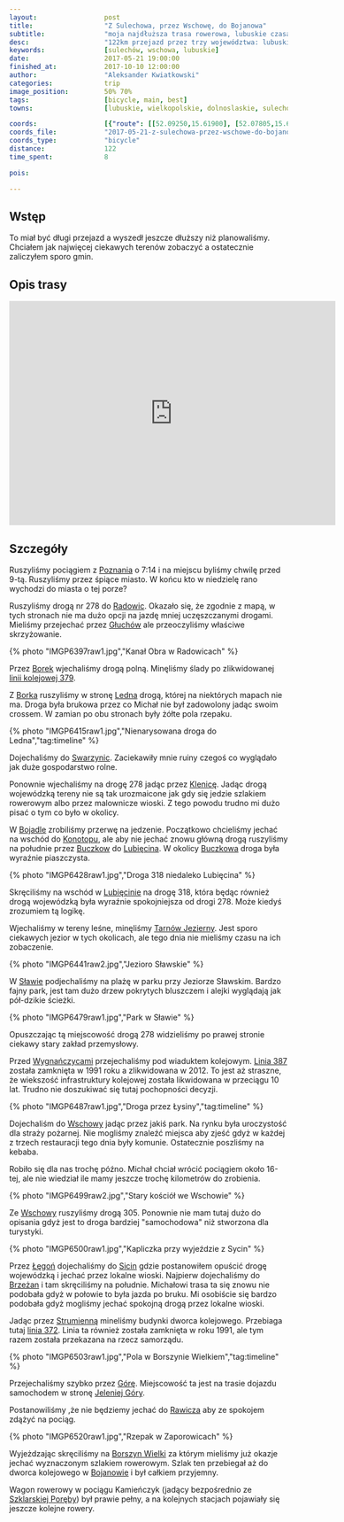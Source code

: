 ```yaml
---
layout:                 post
title:                  "Z Sulechowa, przez Wschowę, do Bojanowa"
subtitle:               "moja najdłuższa trasa rowerowa, lubuskie czasami ma słabą siatkę dróg dla rowerzystów"
desc:                   "122km przejazd przez trzy województwa: lubuskie, dolnośląskie i wielkopolskie. Celem była klasyczna ciekawość, aby za jednym zamachem jak najwięcej zobaczyć."
keywords:               [sulechów, wschowa, lubuskie]
date:                   2017-05-21 19:00:00
finished_at:            2017-10-10 12:00:00
author:                 "Aleksander Kwiatkowski"
categories:             trip
image_position:         50% 70%
tags:                   [bicycle, main, best]
towns:                  [lubuskie, wielkopolskie, dolnoslaskie, sulechow, trzebiechow, bojadla, nowa_sol, slawa, wschowa, niechlow, gora, bojanowo]

coords:                 [{"route": [[52.09250,15.61900], [52.07805,15.62106], [52.04291,15.69333], [52.02094,15.70226], [51.98924,15.69969], [51.98163,15.72028], [51.99970,15.75153], [51.98871,15.79959], [51.95191,15.81024], [51.91783,15.80852], [51.89135,15.83530], [51.89029,15.87547], [51.88690,15.87650], [51.88425,15.93452], [51.85680,15.99838], [51.85924,16.01966], [51.87524,16.07185], [51.84598,16.12197], [51.85033,16.17570], [51.83580,16.18343], [51.81967,16.21690], [51.80153,16.31561], [51.80195,16.32745], [51.77870,16.39028], [51.72790,16.42787], [51.71557,16.48298], [51.69716,16.49431], [51.67535,16.53104], [51.66449,16.55662], [51.67279,16.59627], [51.67183,16.63902], [51.68620,16.68983], [51.70025,16.71523], [51.69855,16.73892], [51.70089,16.74459]], "type": "bicycle"}]
coords_file:            "2017-05-21-z-sulechowa-przez-wschowe-do-bojanowa.json"
coords_type:            "bicycle"
distance:               122
time_spent:             8

pois:

---
```


[wiki-poznan]: https://pl.wikipedia.org/wiki/Pozna%C5%84
[wiki-radowice]: https://pl.wikipedia.org/wiki/Radowice
[wiki-gluchow]: https://pl.wikipedia.org/wiki/G%C5%82uch%C3%B3w_(powiat_zielonog%C3%B3rski)
[wiki-borek]: https://pl.wikipedia.org/wiki/Borek_(powiat_zielonog%C3%B3rski)
[wiki-ledno]: https://pl.wikipedia.org/wiki/Ledno
[wiki-swarzynice]: https://pl.wikipedia.org/wiki/Swarzynice
[wiki-klenica]: https://pl.wikipedia.org/wiki/Klenica
[wiki-bojadla]: https://pl.wikipedia.org/wiki/Bojad%C5%82a
[wiki-konotop]: https://pl.wikipedia.org/wiki/Konotop_(wojew%C3%B3dztwo_lubuskie)
[wiki-buczkow]: https://pl.wikipedia.org/wiki/Buczk%C3%B3w_(wojew%C3%B3dztwo_lubuskie)
[wiki-lubiecin]: https://pl.wikipedia.org/wiki/Lubi%C4%99cin
[wiki-buczkow]: https://pl.wikipedia.org/wiki/Buczk%C3%B3w_(wojew%C3%B3dztwo_lubuskie)
[wiki-lubiecin]: https://pl.wikipedia.org/wiki/Lubi%C4%99cin
[wiki-tarnow-jezierny]: https://pl.wikipedia.org/wiki/Tarn%C3%B3w_Jezierny
[wiki-slawa]: https://pl.wikipedia.org/wiki/S%C5%82awa_(miasto)
[wiki-wygnanczyce]: https://pl.wikipedia.org/wiki/Wygna%C5%84czyce
[wiki-wschowa]: https://pl.wikipedia.org/wiki/Wschowa
[wiki-legon]: https://pl.wikipedia.org/wiki/%C5%81%C4%99go%C5%84
[wiki-siciny]: https://pl.wikipedia.org/wiki/Siciny_(wojew%C3%B3dztwo_dolno%C5%9Bl%C4%85skie)
[wiki-brzezany]: https://pl.wikipedia.org/wiki/Brze%C5%BCany_(wojew%C3%B3dztwo_dolno%C5%9Bl%C4%85skie)
[wiki-strumienna]: https://pl.wikipedia.org/wiki/Strumienna
[wiki-gora]: https://pl.wikipedia.org/wiki/G%C3%B3ra_(wojew%C3%B3dztwo_dolno%C5%9Bl%C4%85skie)
[wiki-jelenia-gora]: https://pl.wikipedia.org/wiki/Jelenia_G%C3%B3ra
[wiki-rawicz]: https://pl.wikipedia.org/wiki/Rawicz
[wiki-borszyn-wielki]: https://pl.wikipedia.org/wiki/Borszyn_Wielki
[wiki-bojanowo]: https://pl.wikipedia.org/wiki/Bojanowo
[wiki-szklarska-poreba]: https://pl.wikipedia.org/wiki/Szklarska_Por%C4%99ba
[wiki-linia-379]: https://pl.wikipedia.org/wiki/Linia_kolejowa_nr_379
[wiki-linia-372]: https://pl.wikipedia.org/wiki/Linia_kolejowa_nr_372
[wiki-linia-387]: https://pl.wikipedia.org/wiki/Linia_kolejowa_nr_387

[wynganczyce-stacja]: http://pl.atlaskolejowy.net/lubuskie/?id=baza&poz=415


Wstęp
-----

To miał być długi przejazd a wyszedł jeszcze dłuższy niż planowaliśmy.
Chciałem jak najwięcej ciekawych terenów zobaczyć a ostatecznie zaliczyłem
sporo gmin.

Opis trasy
----------

<iframe height='405' width='590' frameborder='0' allowtransparency='true' scrolling='no' src='https://www.strava.com/activities/999287140/embed/3cc5b1d68460d298352fe58e27e2cfb0fa0a8cc6'></iframe>

Szczegóły
---------

Ruszyliśmy pociągiem z [Poznania][wiki-poznan] o 7:14 i na miejscu byliśmy
chwilę przed 9-tą. Ruszyliśmy przez śpiące miasto. W końcu kto w niedzielę
rano wychodzi do miasta o tej porze?

Ruszyliśmy drogą nr 278 do [Radowic][wiki-radowice]. Okazało się, że zgodnie
z mapą, w tych stronach nie ma dużo opcji na jazdę mniej uczęszczanymi drogami.
Mieliśmy przejechać przez [Głuchów][wiki-gluchow] ale przeoczyliśmy
właściwe skrzyżowanie.

{% photo "IMGP6397raw1.jpg","Kanał Obra w Radowicach" %}

Przez [Borek][wiki-borek] wjechaliśmy drogą polną. Minęliśmy ślady po
zlikwidowanej [linii kolejowej 379][wiki-linia-379].

Z [Borka][wiki-borek] ruszyliśmy w stronę [Ledna][wiki-ledno] drogą, której
na niektórych mapach nie ma. Droga była brukowa przez co Michał nie był
zadowolony jadąc swoim crossem. W zamian po obu stronach były żółte pola
rzepaku.

{% photo "IMGP6415raw1.jpg","Nienarysowana droga do Ledna","tag:timeline" %}

Dojechaliśmy do [Swarzynic][wiki-swarzynice]. Zaciekawiły mnie ruiny
czegoś co wyglądało jak duże gospodarstwo rolne.

Ponownie wjechaliśmy na drogę 278 jadąc przez [Klenicę][wiki-klenica].
Jadąc drogą wojewódzką tereny nie są tak urozmaicone jak gdy się jedzie
szlakiem rowerowym albo przez malownicze wioski. Z tego powodu trudno mi
dużo pisać o tym co było w okolicy.

W [Bojadle][wiki-bojadla] zrobiliśmy przerwę na jedzenie. Początkowo chcieliśmy
jechać na wschód do [Konotopu][wiki-konotop], ale aby nie jechać znowu
główną drogą ruszyliśmy na południe przez [Buczkow][wiki-buczkow] do
[Lubięcina][wiki-lubiecin]. W okolicy [Buczkowa][wiki-buczkow] droga była
wyraźnie piaszczysta.

{% photo "IMGP6428raw1.jpg","Droga 318 niedaleko Lubięcina" %}

Skręciliśmy na wschód w [Lubięcinie][wiki-lubiecin] na drogę 318, która będąc
również drogą wojewódzką była wyraźnie spokojniejsza od drogi 278. Może kiedyś
zrozumiem tą logikę.

Wjechaliśmy w tereny leśne, minęliśmy [Tarnów Jezierny][wiki-tarnow-jezierny].
Jest sporo ciekawych jezior w tych okolicach, ale tego dnia nie mieliśmy czasu
na ich zobaczenie.

{% photo "IMGP6441raw2.jpg","Jezioro Sławskie" %}

W [Sławie][wiki-slawa] podjechaliśmy na plażę w parku przy Jeziorze Sławskim.
Bardzo fajny park, jest tam dużo drzew pokrytych bluszczem i alejki wyglądają
jak pół-dzikie ścieżki.

{% photo "IMGP6479raw1.jpg","Park w Sławie" %}

Opuszczając tą miejscowość drogą 278 widzieliśmy po prawej stronie ciekawy
stary zakład przemysłowy.

Przed [Wygnańczycami][wiki-wygnanczyce] przejechaliśmy pod wiaduktem kolejowym.
[Linia 387][wiki-linia-387] została zamknięta w 1991 roku a
zlikwidowana w 2012. To jest aż straszne,
że wiekszość infrastruktury kolejowej została likwidowana w przeciągu 10 lat.
Trudno nie doszukiwać się tutaj pochopności decyzji.

{% photo "IMGP6487raw1.jpg","Droga przez Łysiny","tag:timeline" %}

Dojechaliśm do [Wschowy][wiki-wschowa] jadąc przez jakiś park. Na rynku była
uroczystość dla straży pożarnej. Nie mogliśmy znaleźć miejsca aby zjeść gdyż
w każdej z trzech restauracji tego dnia były komunie. Ostatecznie poszliśmy na
kebaba.

Robiło się dla nas trochę późno. Michał chciał wrócić pociągiem około 16-tej,
ale nie wiedział ile mamy jeszcze trochę kilometrów do zrobienia.

{% photo "IMGP6499raw2.jpg","Stary kościół we Wschowie" %}

Ze [Wschowy][wiki-wschowa] ruszyliśmy drogą 305. Ponownie nie mam tutaj dużo
do opisania gdyż jest to droga bardziej "samochodowa" niż stworzona dla
turystyki.

{% photo "IMGP6500raw1.jpg","Kapliczka przy wyjeździe z Sycin" %}

Przez [Łęgoń][wiki-legon] dojechaliśmy do [Sicin][wiki-siciny] gdzie
postanowiłem opuścić drogę wojewódzką i jechać przez lokalne wioski.
Najpierw dojechaliśmy do [Brzeżan][wiki-brzezany] i tam skręciliśmy na południe.
Michałowi trasa ta się znowu nie podobała gdyż w połowie to była jazda po bruku.
Mi osobiście się bardzo podobała gdyż mogliśmy jechać spokojną drogą przez lokalne
wioski.


Jadąc przez [Strumienną][wiki-strumienna] mineliśmy budynki dworca kolejowego.
Przebiaga tutaj [linia 372][wiki-linia-372]. Linia ta również została zamknięta
w roku 1991, ale tym razem została przekazana na rzecz samorządu.

{% photo "IMGP6503raw1.jpg","Pola w Borszynie Wielkiem","tag:timeline" %}

Przejechaliśmy szybko przez [Górę][wiki-gora]. Miejscowość ta jest na trasie
dojazdu samochodem w stronę [Jeleniej Góry][wiki-jelenia-gora].

Postanowiliśmy ,że nie będziemy jechać do [Rawicza][wiki-rawicz] aby ze
spokojem zdążyć na pociąg.

{% photo "IMGP6520raw1.jpg","Rzepak w Zaporowicach" %}

Wyjeżdzając skręciliśmy na [Borszyn Wielki][wiki-borszyn-wielki] za którym
mieliśmy już okazje jechać wyznaczonym szlakiem rowerowym.
Szlak ten przebiegał aż do dworca kolejowego w [Bojanowie][wiki-bojanowo]
i był całkiem przyjemny.

Wagon rowerowy w pociągu Kamieńczyk (jadący bezpośrednio
ze [Szklarskiej Poręby][wiki-szklarska-poreba]) był prawie pełny, a
na kolejnych stacjach pojawiały się jeszcze kolejne rowery.
